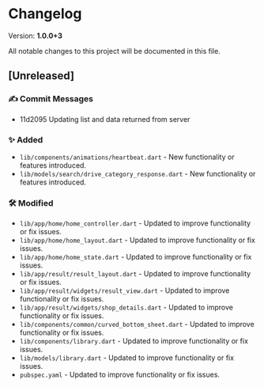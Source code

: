 # Changelog

Version: **1.0.0+3**

All notable changes to this project will be documented in this file.

## [Unreleased]

### ✍️ Commit Messages

* 11d2095 Updating list and data returned from server

### ✨ Added

* `lib/components/animations/heartbeat.dart` - New functionality or features introduced.
* `lib/models/search/drive_category_response.dart` - New functionality or features introduced.

### 🛠️ Modified

* `lib/app/home/home_controller.dart` - Updated to improve functionality or fix issues.
* `lib/app/home/home_layout.dart` - Updated to improve functionality or fix issues.
* `lib/app/home/home_state.dart` - Updated to improve functionality or fix issues.
* `lib/app/result/result_layout.dart` - Updated to improve functionality or fix issues.
* `lib/app/result/widgets/result_view.dart` - Updated to improve functionality or fix issues.
* `lib/app/result/widgets/shop_details.dart` - Updated to improve functionality or fix issues.
* `lib/components/common/curved_bottom_sheet.dart` - Updated to improve functionality or fix issues.
* `lib/components/library.dart` - Updated to improve functionality or fix issues.
* `lib/models/library.dart` - Updated to improve functionality or fix issues.
* `pubspec.yaml` - Updated to improve functionality or fix issues.
